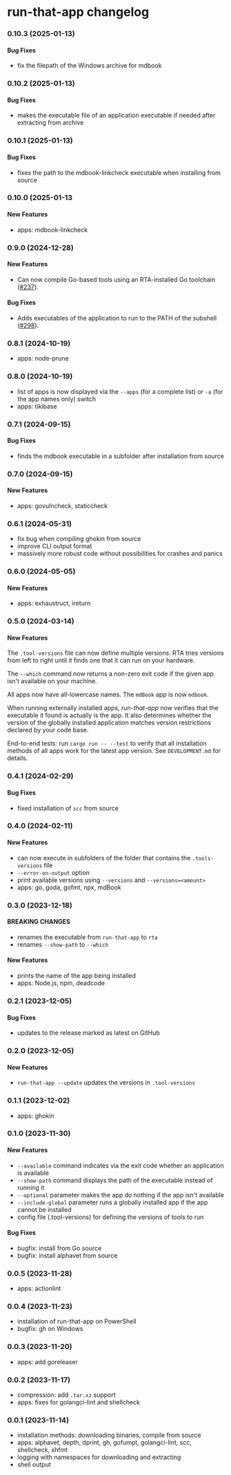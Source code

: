 # run-that-app changelog

### 0.10.3 (2025-01-13)

#### Bug Fixes

- fix the filepath of the Windows archive for mdbook

### 0.10.2 (2025-01-13)

#### Bug Fixes

- makes the executable file of an application executable if needed after extracting from archive

### 0.10.1 (2025-01-13)

#### Bug Fixes

- fixes the path to the mdbook-linkcheck executable when installing from source

### 0.10.0 (2025-01-13

#### New Features

- apps: mdbook-linkcheck

### 0.9.0 (2024-12-28)

#### New Features

- Can now compile Go-based tools using an RTA-installed Go toolchain ([#237](https://github.com/kevgo/run-that-app/issues/237)).

#### Bug Fixes

- Adds executables of the application to run to the PATH of the subshell ([#298](https://github.com/kevgo/run-that-app/issues/298)).

### 0.8.1 (2024-10-19)

- apps: node-prune

### 0.8.0 (2024-10-19)

- list of apps is now displayed via the `--apps` (for a complete list) or `-a` (for the app names only) switch
- apps: tikibase

### 0.7.1 (2024-09-15)

#### Bug Fixes

- finds the mdbook executable in a subfolder after installation from source

### 0.7.0 (2024-09-15)

#### New Features

- apps: govulncheck, staticcheck

### 0.6.1 (2024-05-31)

- fix bug when compiling ghokin from source
- improve CLI output format
- massively more robust code without possibilities for crashes and panics

### 0.6.0 (2024-05-05)

#### New Features

- apps: exhaustruct, ireturn

### 0.5.0 (2024-03-14)

#### New Features

The `.tool-versions` file can now define multiple versions. RTA tries versions from left to right until it finds one that it can run on your hardware.

The `--which` command now returns a non-zero exit code if the given app isn't available on your machine.

All apps now have all-lowercase names. The `mdBook` app is now `mdbook`.

When running externally installed apps, _run-that-app_ now verifies that the executable it found is actually is the app. It also
determines whether the version of the globally installed application matches version restrictions declared by your code base.

End-to-end tests: run `cargo run -- --test` to verify that all installation methods of all apps work for the latest app version. See `DEVELOPMENT.md` for details.

### 0.4.1 (2024-02-29)

#### Bug Fixes

- fixed installation of `scc` from source

### 0.4.0 (2024-02-11)

#### New Features

- can now execute in subfolders of the folder that contains the `.tools-versions` file
- `--error-on-output` option
- print available versions using `--versions` and `--versions=<amount>`
- apps: go, goda, gofmt, npx, mdBook

### 0.3.0 (2023-12-18)

#### BREAKING CHANGES

- renames the executable from `run-that-app` to `rta`
- renames `--show-path` to `--which`

#### New Features

- prints the name of the app being installed
- apps: Node.js, npm, deadcode

### 0.2.1 (2023-12-05)

#### Bug Fixes

- updates to the release marked as latest on GitHub

### 0.2.0 (2023-12-05)

#### New Features

- `run-that-app --update` updates the versions in `.tool-versions`

### 0.1.1 (2023-12-02)

- apps: ghokin

### 0.1.0 (2023-11-30)

#### New Features

- `--available` command indicates via the exit code whether an application is available
- `--show-path` command displays the path of the executable instead of running it
- `--optional` parameter makes the app do nothing if the app isn't available
- `--include-global` parameter runs a globally installed app if the app cannot be installed
- config file (.tool-versions) for defining the versions of tools to run

#### Bug Fixes

- bugfix: install from Go source
- bugfix: install alphavet from source

### 0.0.5 (2023-11-28)

- apps: actionlint

### 0.0.4 (2023-11-23)

- installation of run-that-app on PowerShell
- bugfix: gh on Windows

### 0.0.3 (2023-11-20)

- apps: add goreleaser

### 0.0.2 (2023-11-17)

- compression: add `.tar.xz` support
- apps: fixes for golangci-lint and shellcheck

### 0.0.1 (2023-11-14)

- installation methods: downloading binaries, compile from source
- apps: alphavet, depth, dprint, gh, gofumpt, golangci-lint, scc, shellcheck, shfmt
- logging with namespaces for downloading and extracting
- shell output
